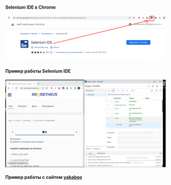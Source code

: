 #### Selenium IDE в Chrome
![Selenium IDE в Chrome](ikon_Selenium.png "Selenium IDE в Chrome")

#### Пример работы Selenium IDE
![Пример работы Selenium IDE](work_Selenium.png "Пример работы Selenium IDE")

#### Пример работы с сайтом [yakaboo](/www.yakaboo.ua.side)